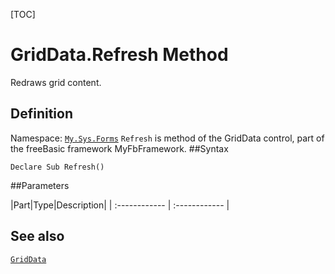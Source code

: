[TOC]
# GridData.Refresh Method
Redraws grid content.
## Definition
Namespace: [`My.Sys.Forms`](My.Sys.Forms.md)
`Refresh` is method of the GridData control, part of the freeBasic framework MyFbFramework.
##Syntax
```freeBasic
Declare Sub Refresh()
```

##Parameters

|Part|Type|Description|
| :------------ | :------------ |
## See also
[`GridData`](GridData.md)
